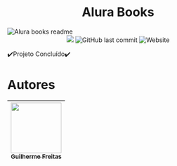 
<h1 align="center">Alura Books</h1>

<img src="https://user-images.githubusercontent.com/120686437/217847164-40430a0e-a3f3-4a64-af4f-f0c8f17c97f6.png" alt="Alura books readme">

<div align="center" diplay:flex >
  <img padding:1em src="https://img.shields.io/github/languages/code-size/Gu1lh4s/Alura-Books?color=EB9800&logo=GitHub&style=for-the-badge">
  <img alt="GitHub last commit" src="https://img.shields.io/github/last-commit/Gu1lh4s/Alura-Books?color=EB9800&logo=GitHub&style=for-the-badge">
  <img alt="Website" src="https://img.shields.io/website?color=EB9800&down_color=grey&down_message=Algo%20deu%20ruim&logo=GitHub&style=for-the-badge&up_color=EB9800&up_message=https%3A%2F%2Fgu1lh4s.github.io%2FAlura-Books%2F&url=https%3A%2F%2Fgu1lh4s.github.io%2FAlura-Books%2F">
</div>

✔️Projeto Concluído✔️

# Autores

| [<img src="https://avatars.githubusercontent.com/u/120686437?s=400&v=4" width=115><br><sub>Guilherme Freitas</sub>](https://github.com/camilafernanda) |
| :---: |
  

